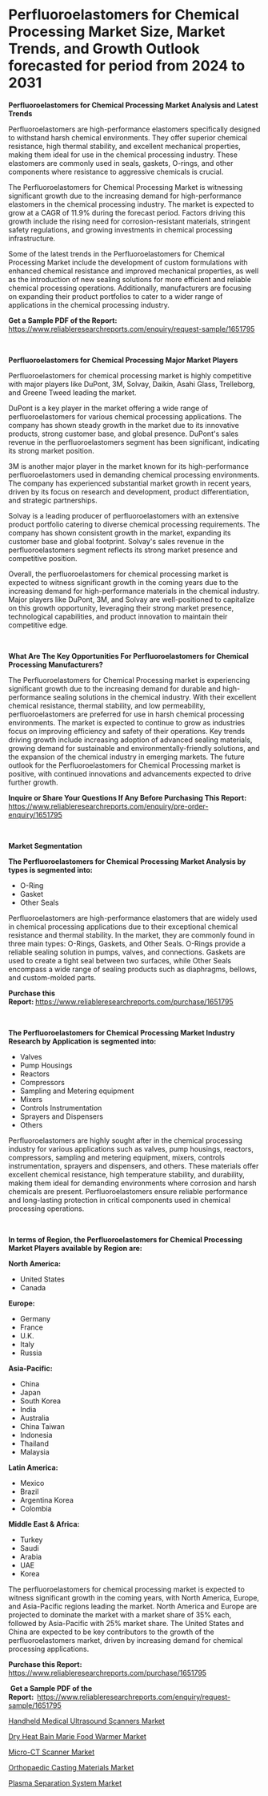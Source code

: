 <p><h1>Perfluoroelastomers for Chemical Processing Market Size, Market Trends, and Growth Outlook forecasted for period from 2024 to 2031</h1></p><p><strong>Perfluoroelastomers for Chemical Processing Market Analysis and Latest Trends</strong></p>
<p><p>Perfluoroelastomers are high-performance elastomers specifically designed to withstand harsh chemical environments. They offer superior chemical resistance, high thermal stability, and excellent mechanical properties, making them ideal for use in the chemical processing industry. These elastomers are commonly used in seals, gaskets, O-rings, and other components where resistance to aggressive chemicals is crucial.</p><p>The Perfluoroelastomers for Chemical Processing Market is witnessing significant growth due to the increasing demand for high-performance elastomers in the chemical processing industry. The market is expected to grow at a CAGR of 11.9% during the forecast period. Factors driving this growth include the rising need for corrosion-resistant materials, stringent safety regulations, and growing investments in chemical processing infrastructure.</p><p>Some of the latest trends in the Perfluoroelastomers for Chemical Processing Market include the development of custom formulations with enhanced chemical resistance and improved mechanical properties, as well as the introduction of new sealing solutions for more efficient and reliable chemical processing operations. Additionally, manufacturers are focusing on expanding their product portfolios to cater to a wider range of applications in the chemical processing industry.</p></p>
<p><strong>Get a Sample PDF of the Report:&nbsp;</strong> <a href="https://www.reliableresearchreports.com/enquiry/request-sample/1651795">https://www.reliableresearchreports.com/enquiry/request-sample/1651795</a></p>
<p>&nbsp;</p>
<p><strong>Perfluoroelastomers for Chemical Processing Major Market Players</strong></p>
<p><p>Perfluoroelastomers for chemical processing market is highly competitive with major players like DuPont, 3M, Solvay, Daikin, Asahi Glass, Trelleborg, and Greene Tweed leading the market. </p><p>DuPont is a key player in the market offering a wide range of perfluoroelastomers for various chemical processing applications. The company has shown steady growth in the market due to its innovative products, strong customer base, and global presence. DuPont's sales revenue in the perfluoroelastomers segment has been significant, indicating its strong market position.</p><p>3M is another major player in the market known for its high-performance perfluoroelastomers used in demanding chemical processing environments. The company has experienced substantial market growth in recent years, driven by its focus on research and development, product differentiation, and strategic partnerships.</p><p>Solvay is a leading producer of perfluoroelastomers with an extensive product portfolio catering to diverse chemical processing requirements. The company has shown consistent growth in the market, expanding its customer base and global footprint. Solvay's sales revenue in the perfluoroelastomers segment reflects its strong market presence and competitive position.</p><p>Overall, the perfluoroelastomers for chemical processing market is expected to witness significant growth in the coming years due to the increasing demand for high-performance materials in the chemical industry. Major players like DuPont, 3M, and Solvay are well-positioned to capitalize on this growth opportunity, leveraging their strong market presence, technological capabilities, and product innovation to maintain their competitive edge.</p></p>
<p>&nbsp;</p>
<p><strong>What Are The Key Opportunities For Perfluoroelastomers for Chemical Processing Manufacturers?</strong></p>
<p><p>The Perfluoroelastomers for Chemical Processing market is experiencing significant growth due to the increasing demand for durable and high-performance sealing solutions in the chemical industry. With their excellent chemical resistance, thermal stability, and low permeability, perfluoroelastomers are preferred for use in harsh chemical processing environments. The market is expected to continue to grow as industries focus on improving efficiency and safety of their operations. Key trends driving growth include increasing adoption of advanced sealing materials, growing demand for sustainable and environmentally-friendly solutions, and the expansion of the chemical industry in emerging markets. The future outlook for the Perfluoroelastomers for Chemical Processing market is positive, with continued innovations and advancements expected to drive further growth.</p></p>
<p><strong>Inquire or Share Your Questions If Any Before Purchasing This Report:</strong> <a href="https://www.reliableresearchreports.com/enquiry/pre-order-enquiry/1651795">https://www.reliableresearchreports.com/enquiry/pre-order-enquiry/1651795</a></p>
<p>&nbsp;</p>
<p><strong>Market Segmentation</strong></p>
<p><strong>The Perfluoroelastomers for Chemical Processing Market Analysis by types is segmented into:</strong></p>
<p><ul><li>O-Ring</li><li>Gasket</li><li>Other Seals</li></ul></p>
<p><p>Perfluoroelastomers are high-performance elastomers that are widely used in chemical processing applications due to their exceptional chemical resistance and thermal stability. In the market, they are commonly found in three main types: O-Rings, Gaskets, and Other Seals. O-Rings provide a reliable sealing solution in pumps, valves, and connections. Gaskets are used to create a tight seal between two surfaces, while Other Seals encompass a wide range of sealing products such as diaphragms, bellows, and custom-molded parts.</p></p>
<p><strong>Purchase this Report:&nbsp;</strong><a href="https://www.reliableresearchreports.com/purchase/1651795">https://www.reliableresearchreports.com/purchase/1651795</a></p>
<p>&nbsp;</p>
<p><strong>The Perfluoroelastomers for Chemical Processing Market Industry Research by Application is segmented into:</strong></p>
<p><ul><li>Valves</li><li>Pump Housings</li><li>Reactors</li><li>Compressors</li><li>Sampling and Metering equipment</li><li>Mixers</li><li>Controls Instrumentation</li><li>Sprayers and Dispensers</li><li>Others</li></ul></p>
<p><p>Perfluoroelastomers are highly sought after in the chemical processing industry for various applications such as valves, pump housings, reactors, compressors, sampling and metering equipment, mixers, controls instrumentation, sprayers and dispensers, and others. These materials offer excellent chemical resistance, high temperature stability, and durability, making them ideal for demanding environments where corrosion and harsh chemicals are present. Perfluoroelastomers ensure reliable performance and long-lasting protection in critical components used in chemical processing operations.</p></p>
<p>&nbsp;</p>
<p><strong>In terms of Region, the Perfluoroelastomers for Chemical Processing Market Players available by Region are:</strong></p>
<p>
    <p> <strong> North America: </strong>
        <ul>
            <li>United States</li>
            <li>Canada</li>
        </ul>
        </p> 
    <p> <strong> Europe: </strong>
        <ul>
            <li>Germany</li>
            <li>France</li>
            <li>U.K.</li>
            <li>Italy</li>
            <li>Russia</li>
        </ul>
        </p> 
    <p> <strong> Asia-Pacific: </strong>
        <ul>
            <li>China</li>
            <li>Japan</li>
            <li>South Korea</li>
            <li>India</li>
            <li>Australia</li>
            <li>China Taiwan</li>
            <li>Indonesia</li>
            <li>Thailand</li>
            <li>Malaysia</li>
        </ul>
        </p> 
    <p> <strong> Latin America: </strong>
        <ul>
            <li>Mexico</li>
            <li>Brazil</li>
            <li>Argentina Korea</li>
            <li>Colombia</li>
        </ul>
        </p> 
    <p> <strong> Middle East & Africa: </strong>
        <ul>
            <li>Turkey</li>
            <li>Saudi</li>
            <li>Arabia</li>
            <li>UAE</li>
            <li>Korea</li>
        </ul>
    </p>
    </p>
<p><p>The perfluoroelastomers for chemical processing market is expected to witness significant growth in the coming years, with North America, Europe, and Asia-Pacific regions leading the market. North America and Europe are projected to dominate the market with a market share of 35% each, followed by Asia-Pacific with 25% market share. The United States and China are expected to be key contributors to the growth of the perfluoroelastomers market, driven by increasing demand for chemical processing applications.</p></p>
<p><strong>Purchase this Report: </strong><a href="https://www.reliableresearchreports.com/purchase/1651795">https://www.reliableresearchreports.com/purchase/1651795</a></p>
<p>&nbsp;<strong>Get a Sample PDF of the Report:&nbsp;&nbsp;</strong><a href="https://www.reliableresearchreports.com/enquiry/request-sample/1651795">https://www.reliableresearchreports.com/enquiry/request-sample/1651795</a></p>
<p><strong></strong></p>
<p><p><a href="https://medium.com/@dritasmani2022/handheld-medical-ultrasound-scanners-market-size-market-outlook-and-market-forecast-2024-to-2031-fc64d2cb277c">Handheld Medical Ultrasound Scanners Market</a></p><p><a href="https://github.com/danielneavesallisons03mba/Market-Research-Report-List-1/blob/main/dry-heat-bain-marie-food-warmer-market.md">Dry Heat Bain Marie Food Warmer Market</a></p><p><a href="https://medium.com/@dritasmani2022/analyzing-micro-ct-scanner-market-global-industry-perspective-and-forecast-2024-to-2031-924c3b195a57">Micro-CT Scanner Market</a></p><p><a href="https://medium.com/@dorinaprifti56/orthopaedic-casting-materials-market-the-key-to-successful-business-strategy-forecast-till-2031-ba93d925fc56">Orthopaedic Casting Materials Market</a></p><p><a href="https://medium.com/@nicholasstewart02/plasma-separation-system-market-comprehensive-assessment-by-type-application-and-geography-d795a15d7f9c">Plasma Separation System Market</a></p></p>